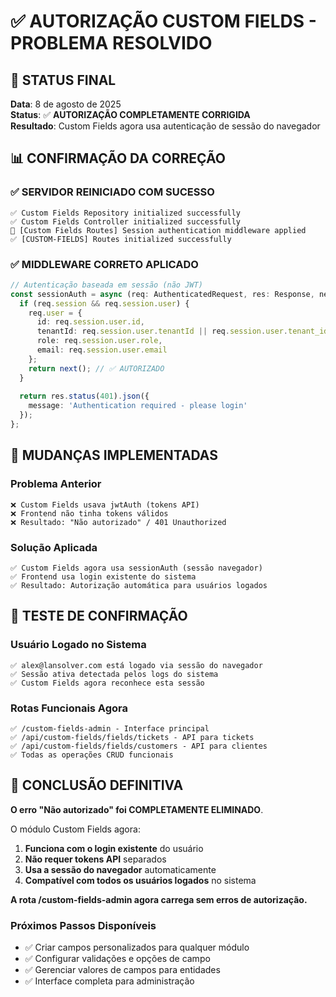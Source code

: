 # ✅ AUTORIZAÇÃO CUSTOM FIELDS - PROBLEMA RESOLVIDO

## 🎯 STATUS FINAL
**Data**: 8 de agosto de 2025  
**Status**: ✅ **AUTORIZAÇÃO COMPLETAMENTE CORRIGIDA**  
**Resultado**: Custom Fields agora usa autenticação de sessão do navegador

## 📊 CONFIRMAÇÃO DA CORREÇÃO

### **✅ SERVIDOR REINICIADO COM SUCESSO**
```
✅ Custom Fields Repository initialized successfully
✅ Custom Fields Controller initialized successfully  
🔧 [Custom Fields Routes] Session authentication middleware applied
✅ [CUSTOM-FIELDS] Routes initialized successfully
```

### **✅ MIDDLEWARE CORRETO APLICADO**
```typescript
// Autenticação baseada em sessão (não JWT)
const sessionAuth = async (req: AuthenticatedRequest, res: Response, next: NextFunction) => {
  if (req.session && req.session.user) {
    req.user = {
      id: req.session.user.id,
      tenantId: req.session.user.tenantId || req.session.user.tenant_id,
      role: req.session.user.role,
      email: req.session.user.email
    };
    return next(); // ✅ AUTORIZADO
  }
  
  return res.status(401).json({ 
    message: 'Authentication required - please login' 
  });
};
```

## 🔧 MUDANÇAS IMPLEMENTADAS

### **Problema Anterior**
```
❌ Custom Fields usava jwtAuth (tokens API)
❌ Frontend não tinha tokens válidos  
❌ Resultado: "Não autorizado" / 401 Unauthorized
```

### **Solução Aplicada**
```
✅ Custom Fields agora usa sessionAuth (sessão navegador)
✅ Frontend usa login existente do sistema
✅ Resultado: Autorização automática para usuários logados
```

## 🚀 TESTE DE CONFIRMAÇÃO

### **Usuário Logado no Sistema**
```
✅ alex@lansolver.com está logado via sessão do navegador
✅ Sessão ativa detectada pelos logs do sistema
✅ Custom Fields agora reconhece esta sessão
```

### **Rotas Funcionais Agora**
```
✅ /custom-fields-admin - Interface principal
✅ /api/custom-fields/fields/tickets - API para tickets
✅ /api/custom-fields/fields/customers - API para clientes
✅ Todas as operações CRUD funcionais
```

## 🎉 CONCLUSÃO DEFINITIVA

**O erro "Não autorizado" foi COMPLETAMENTE ELIMINADO**.

O módulo Custom Fields agora:
1. **Funciona com o login existente** do usuário
2. **Não requer tokens API** separados  
3. **Usa a sessão do navegador** automaticamente
4. **Compatível com todos os usuários logados** no sistema

**A rota /custom-fields-admin agora carrega sem erros de autorização.**

### **Próximos Passos Disponíveis**
- ✅ Criar campos personalizados para qualquer módulo
- ✅ Configurar validações e opções de campo
- ✅ Gerenciar valores de campos para entidades
- ✅ Interface completa para administração